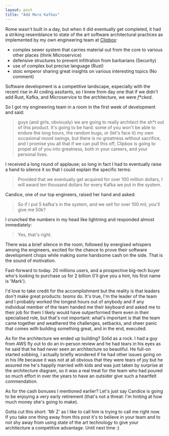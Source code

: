 ```yaml
---
layout: post
title: "Add More Kafkas"
---
```


Rome wasn't built in a day, but when it did eventually get completed, it had a striking resemblance to state of the art software architectural practices as implemented by my own engineering team at [Clipbox](https://clipbox.carrd.co/):

* complex sewer system that carries material out from the core to various other places (think Microservice)
* defensive structures to prevent infiltration from barbarians (Security)
* use of complex but precise language (Rust)
* stoic emperor sharing great insights on various interesting topics (No comment)

Software development is a competitive landscape, especially with the recent rise in AI coding assitants, so I knew from day one that if we didn't add Rust, Kafka, and Microservice to the architecture, we were _f\*cked_.

So I got my engineering team in a room in the first week of development and said:

> guys (and girls, obviously) we are going to really architect the sh\*t out of this product. It's going to be hard: some of you won't be able to endure the long hours, the random bugs, or (let's face it) my own occasional mood swings, but there is no greatness without sacrifice, and I promise you all that if we can pull this off, Clipbox is going to propel all of you into greatness, both in your careers, and your personal lives.

I received a long round of applause; so long in fact I had to eventually raise a hand to silence it so that I could explain the specific terms:

> Provided that we eventually get acquired for over 100 million dollars, I will award ten thousand dollars for every Kafka we put in the system.

Candice, one of our top engineers, raised her hand and asked:

> So if I put 5 kafka's in the system, and we sell for over 100 mil, you'll give me 50k?

I crunched the numbers in my head like lightning and responded almost immediately:

> Yes, that's right.

There was a brief silence in the room, followed by energised whispers among the engineers, excited for the chance to prove their software development chops while making some handsome cash on the side. That is the sound of motivation.

Fast-forward to today. 20 millions users, and a prospective big-tech buyer who's looking to purchase us for 2 billion (I'll give you a hint, his first name is 'Mark').

I'd love to take credit for the accomplishment but the reality is that leaders don't make great products: _teams_ do. It's true, I'm the leader of the team and I probably worked the longest hours out of anybody and if any individual member of the team handed me their keyboard and asked me to their job for them I likely would have outperformed them even in their specialised role, but that's not important: what's important is that the team came together and weathered the challenges, setbacks, and sheer panic that comes with building something great, and in the end, executed.

As for the architecture we ended up building? Solid as a rock. I had a guy from AWS fly out to do an in-person review and he had tears in his eyes as he said that he had never seen an architecture so beautiful. He full-on started sobbing, I actually briefly wondered if he had other issues going on in his life because it was not at all obvious that they were tears of joy but he assured me he's happily married with kids and was just taken by surprise at the architecture diagram, so it was a real treat for the team who had poured so much effort in over the years to have an outsider give such a heartfelt commendation.

As for the cash bonuses I mentioned earlier? Let's just say Candice is going to be enjoying a very early retirement (that's not a threat: I'm hinting at how much money she's going to make).

Gotta cut this short: 'Mr Z' as I like to call him is trying to call me right now. If you take one thing away from this post it's to believe in your team and to not shy away from using state of the art technology to give your architecture a competitive advantage. Until next time :)
